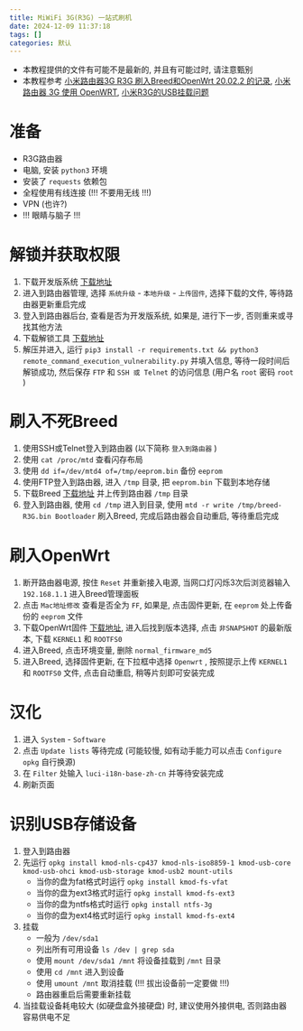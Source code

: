 ```yaml
---
title: MiWiFi 3G(R3G) 一站式刷机
date: 2024-12-09 11:37:18
tags: []
categories: 默认
---
```


- 本教程提供的文件有可能不是最新的, 并且有可能过时, 请注意甄别
- 本教程参考 [小米路由器3G R3G 刷入Breed和OpenWrt 20.02.2 的记录](https://www.cnblogs.com/milton/p/16163521.html), [小米路由器 3G 使用 OpenWRT](https://www.ohyee.cc/post/note_miwifi_openwrt), [小米R3G的USB挂载问题](https://www.right.com.cn/FORUM/thread-836975-1-1.html)

# 准备

- R3G路由器
- 电脑, 安装 `python3` 环境
- 安装了 `requests` 依赖包
- 全程使用有线连接 (!!! 不要用无线 !!!)
- VPN (也许?)
- !!! 眼睛与脑子 !!!

# 解锁并获取权限

1. 下载开发版系统 [下载地址](https://bigota.miwifi.com/xiaoqiang/rom/r3g/miwifi_r3g_firmware_12f97_2.25.124.bin)
2. 进入到路由器管理, 选择 `系统升级` - `本地升级` - `上传固件`, 选择下载的文件, 等待路由器更新重启完成
3. 登入到路由器后台, 查看是否为开发版系统, 如果是, 进行下一步, 否则重来或寻找其他方法
4. 下载解锁工具 [下载地址](https://github.com/acecilia/OpenWRTInvasion/archive/refs/tags/0.0.8.zip)
5. 解压并进入, 运行 `pip3 install -r requirements.txt && python3 remote_command_execution_vulnerability.py` 并填入信息, 等待一段时间后解锁成功, 然后保存 `FTP` 和 `SSH 或 Telnet` 的访问信息 (用户名 `root` 密码 `root` )

# 刷入不死Breed

1. 使用SSH或Telnet登入到路由器 (以下简称 `登入到路由器` )
2. 使用 `cat /proc/mtd` 查看闪存布局
3. 使用 `dd if=/dev/mtd4 of=/tmp/eeprom.bin` 备份 `eeprom`
4. 使用FTP登入到路由器, 进入 `/tmp` 目录, 把 `eeprom.bin` 下载到本地存储
5. 下载Breed [下载地址](https://breed.hackpascal.net/breed-mt7621-xiaomi-r3g.bin) 并上传到路由器 `/tmp` 目录
6. 登入到路由器, 使用 `cd /tmp` 进入到目录, 使用 `mtd -r write /tmp/breed-R3G.bin Bootloader` 刷入Breed, 完成后路由器会自动重启, 等待重启完成

# 刷入OpenWrt

1. 断开路由器电源, 按住 `Reset` 并重新接入电源, 当网口灯闪烁3次后浏览器输入 `192.168.1.1` 进入Breed管理面板
2. 点击 `Mac地址修改` 查看是否全为 `FF`, 如果是, 点击固件更新, 在 `eeprom` 处上传备份的 `eeprom` 文件
3. 下载OpenWrt固件 [下载地址](https://firmware-selector.openwrt.org/?version=23.05.4&target=ramips%2Fmt7621&id=xiaomi_mi-router-3g), 进入后找到版本选择, 点击 `非SNAPSHOT` 的最新版本, 下载 `KERNEL1` 和 `ROOTFS0`
4. 进入Breed, 点击环境变量, 删除 `normal_firmware_md5`
5. 进入Breed, 选择固件更新, 在下拉框中选择 `Openwrt` , 按照提示上传 `KERNEL1` 和 `ROOTFS0` 文件, 点击自动重启, 稍等片刻即可安装完成

# 汉化

1. 进入 `System` - `Software`
2. 点击 `Update lists` 等待完成 (可能较慢, 如有动手能力可以点击 `Configure opkg` 自行换源)
3. 在 `Filter` 处输入 `luci-i18n-base-zh-cn` 并等待安装完成
4. 刷新页面

# 识别USB存储设备

1. 登入到路由器
2. 先运行 `opkg install kmod-nls-cp437 kmod-nls-iso8859-1 kmod-usb-core kmod-usb-ohci kmod-usb-storage kmod-usb2 mount-utils`
    - 当你的盘为fat格式时运行 `opkg install kmod-fs-vfat`
    - 当你的盘为ext3格式时运行 `opkg install kmod-fs-ext3`
    - 当你的盘为ntfs格式时运行 `opkg install ntfs-3g`
    - 当你的盘为ext4格式时运行 `opkg install kmod-fs-ext4`
3. 挂载
    - 一般为 `/dev/sda1`
    - 列出所有可用设备 `ls /dev | grep sda`
    - 使用 `mount /dev/sda1 /mnt` 将设备挂载到 `/mnt` 目录
    - 使用 `cd /mnt` 进入到设备
    - 使用 `umount /mnt` 取消挂载 (!!! 拔出设备前一定要做 !!!)
    - 路由器重启后需要重新挂载
4. 当挂载设备耗电较大 (如硬盘盒外接硬盘) 时, 建议使用外接供电, 否则路由器容易供电不足
